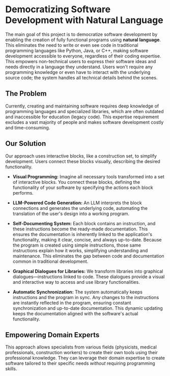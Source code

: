 # Democratizing Software Development with Natural Language

The main goal of this project is to democratize software development by enabling the creation of fully functional programs using **natural language**.  This eliminates the need to write or even see code in traditional programming languages like Python, Java, or C++, making software development accessible to everyone, regardless of their coding expertise.  This empowers non-technical users to express their software ideas and needs directly in a language they understand. Users won't require any programming knowledge or even have to interact with the underlying source code; the system handles all technical details behind the scenes.

## The Problem

Currently, creating and maintaining software requires deep knowledge of programming languages and specialized libraries, which are often outdated and inaccessible for education (legacy code). This expertise requirement excludes a vast majority of people and makes software development costly and time-consuming.

## Our Solution

Our approach uses interactive blocks, like a construction set, to simplify development.  Users connect these blocks visually, describing the desired functionality.

* **Visual Programming:**  Imagine all necessary tools transformed into a set of interactive blocks. You connect these blocks, defining the functionality of your software by specifying the actions each block performs.

* **LLM-Powered Code Generation:** An LLM interprets the block connections and generates the underlying code, automating the translation of the user's design into a working program.

* **Self-Documenting System:** Each block contains an instruction, and these instructions become the ready-made documentation. This ensures the documentation is inherently linked to the application's functionality, making it clear, concise, and always up-to-date.  Because the program is created using simple instructions, those same instructions explain how it works, simplifying understanding and maintenance. This eliminates the gap between code and documentation common in traditional development.

* **Graphical Dialogues for Libraries:** We transform libraries into graphical dialogues—instructions linked to code. These dialogues provide a visual and interactive way to access and use library functionalities.

* **Automatic Synchronization:** The system automatically keeps instructions and the program in sync. Any changes to the instructions are instantly reflected in the program, ensuring constant synchronization and up-to-date documentation. This dynamic updating keeps the documentation aligned with the software's actual functionality.

## Empowering Domain Experts

This approach allows specialists from various fields (physicists, medical professionals, construction workers) to create their own tools using their professional knowledge. They can leverage their domain expertise to create software tailored to their specific needs *without* requiring programming skills.
